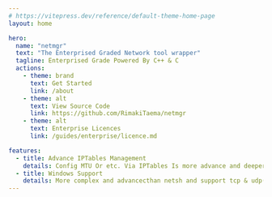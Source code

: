 ```yaml
---
# https://vitepress.dev/reference/default-theme-home-page
layout: home

hero:
  name: "netmgr"
  text: "The Enterprised Graded Network tool wrapper"
  tagline: Enterprised Grade Powered By C++ & C
  actions:
    - theme: brand
      text: Get Started
      link: /about
    - theme: alt
      text: View Source Code
      link: https://github.com/RimakiTaema/netmgr
    - theme: alt
      text: Enterprise Licences
      link: /guides/enterprise/licence.md

features:
  - title: Advance IPTables Management
    details: Config MTU Or etc. Via IPTables Is more advance and deeper
  - title: Windows Support
    details: More complex and advancecthan netsh and support tcp & udp(1)
---
```



